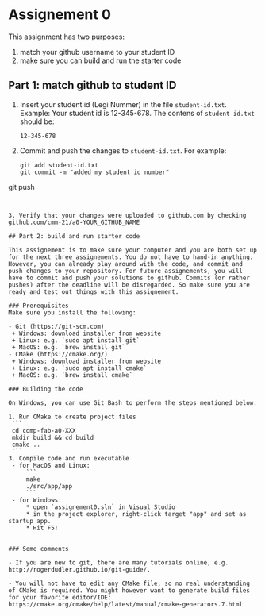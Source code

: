 # Assignement 0

This assignment has two purposes:

1. match your github username to your student ID
2. make sure you can build and run the starter code

## Part 1: match github to student ID

1. Insert your student id (Legi Nummer) in the file `student-id.txt`. Example: Your student id is 12-345-678. The contens of `student-id.txt` should be: 
    ```
    12-345-678
    ```

2. Commit and push the changes to `student-id.txt`. For example:

   ```
   git add student-id.txt
   git commit -m "added my student id number"
git push
   ```
   

3. Verify that your changes were uploaded to github.com by checking github.com/cmm-21/a0-YOUR_GITHUB_NAME

## Part 2: build and run starter code

This assignement is to make sure your computer and you are both set up for the next three assignements. You do not have to hand-in anything. However, you can already play around with the code, and commit and push changes to your repository. For future assignements, you will have to commit and push your solutions to github. Commits (or rather pushes) after the deadline will be disregarded. So make sure you are ready and test out things with this assignement.

### Prerequisites
Make sure you install the following:

- Git (https://git-scm.com)
    + Windows: download installer from website
    + Linux: e.g. `sudo apt install git`
    + MacOS: e.g. `brew install git`
- CMake (https://cmake.org/)
    + Windows: download installer from website
    + Linux: e.g. `sudo apt install cmake`
    + MacOS: e.g. `brew install cmake`

### Building the code

On Windows, you can use Git Bash to perform the steps mentioned below.

1. Run CMake to create project files
    ```
    cd comp-fab-a0-XXX
    mkdir build && cd build
    cmake ..
    ```
3. Compile code and run executable
    - for MacOS and Linux:
        ```
        make
        ./src/app/app
        ```
    - for Windows: 
        * open `assignement0.sln` in Visual Studio
        * in the project explorer, right-click target "app" and set as startup app.
        * Hit F5!


### Some comments

- If you are new to git, there are many tutorials online, e.g. http://rogerdudler.github.io/git-guide/.

- You will not have to edit any CMake file, so no real understanding of CMake is required. You might however want to generate build files for your favorite editor/IDE: https://cmake.org/cmake/help/latest/manual/cmake-generators.7.html

